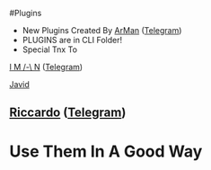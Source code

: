 #Plugins
* New Plugins Created By 
[ArMan](https://github.com/Thisisarman) ([Telegram](https://telegram.me/thisisarman))
* PLUGINS are in CLI Folder!
* Special Tnx To 

[I M /-\ N](https://github.com/imandaneshi) ([Telegram](https://telegram.me/imandaneshi))

[Javid]([Telegram](https://telegram.me/Iamjavid))

[Riccardo](https://github.com/Rmazz96) ([Telegram](https://telegram.me/Rlotar))
------------------------------------------------
# Use Them In A Good Way
